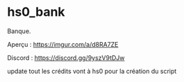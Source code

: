 # hs0_bank

Banque.

Aperçu : https://imgur.com/a/d8RA7ZE

Discord : https://discord.gg/9yszV9tDJw

update tout les crédits vont à hs0 pour la création du script
